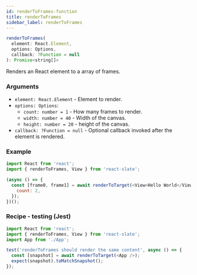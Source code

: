 ```yaml
---
id: renderToFrames-function
title: renderToFrames
sidebar_label: renderToFrames
---
```


```js
renderToFrames(
  element: React.Element,
  options: Options,
  callback: ?Function = null
): Promise<string[]>
```

Renders an React element to a array of frames.

### Arguments

* `element: React.Element` - Element to render.
* `options: Options`:
  * `count: number = 1` - How many frames to render.
  * `width: number = 40` - Width of the canvas.
  * `height: number = 20` - height of the canvas.
* `callback: ?Function = null` - Optional callback invoked after the element is rendered.

### Example

```js
import React from 'react';
import { renderToFrames, View } from 'react-slate';

(async () => {
  const [frame0, frame1] = await renderToTarget(<View>Hello World</View>, {
    count: 2,
  });
})();
```

### Recipe - testing (Jest)

```js
import React from 'react';
import { renderToFrames, View } from 'react-slate';
import App from './App';

test('renderToFrames should render the same content', async () => {
  const [snapshot] = await renderToTarget(<App />);
  expect(snapshot).toMatchSnapshot();
});
```

